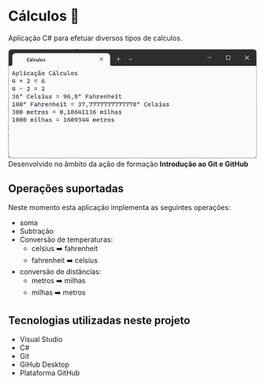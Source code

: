 # Cálculos :1234:

 Aplicação C# para efetuar diversos tipos de calculos.

 ![Aplicação Cálculos](aplicacao-calculos.png)
 Desenvolvido no âmbito da ação de formação **Introdução ao Git e GitHub**

 ## Operações suportadas

 Neste momento esta aplicação implementa as seguintes operações:

 - soma
 - Subtração
 - Conversão de temperaturas:
     - celsius :arrow_right: fahrenheit
     - fahrenheit :arrow_right: celsius
 - conversão de distâncias:
     - metros :arrow_right: milhas
     - milhas :arrow_right: metros

 ## Tecnologias utilizadas neste projeto

 - Visual Studio
 - C#
 - Git
 - GiHub Desktop
 - Plataforma GitHub

